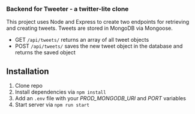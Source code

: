 ### Backend for Tweeter - a twitter-lite clone
This project uses Node and Express to create two endpoints for retrieving and creating tweets. Tweets are stored in MongoDB via Mongoose.
- GET `/api/tweets/` returns an array of all tweet objects
- POST `/api/tweets/` saves the new tweet object in the database and returns the saved object

## Installation
1. Clone repo
2. Install dependencies via `npm install`
3. Add an `.env` file with your *PROD_MONGODB_URI* and *PORT* variables
4. Start server via `npm run start`